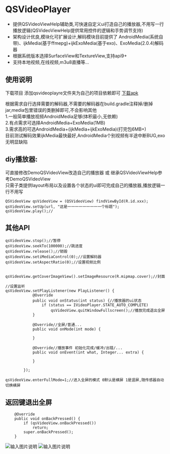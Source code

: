QSVideoPlayer
====
  * 提供QSVideoViewHelp辅助类,可快速自定义ui打造自己的播放器,不用写一行播放逻辑(QSVideoViewHelp提供常用控件的逻辑和手势调节支持)
  * 架构设计优良,模块化可扩展设计,解码模块目前提供了 AndroidMedia(系统自带)、ijkMedia(基于ffmepg)+ijkExoMedia(基于exo)、ExoMedia(2.0.4)解码器
  * 根据系统版本选择SurfaceView和TextureView,支持api9+
  * 支持本地视频,在线视频,m3u8直播等...

## 使用说明
下载项目 添加qsvideoplayre文件夹为自己的项目依赖即可 [下载apk](https://raw.githubusercontent.com/tohodog/QSVideoPlayer/master/app-debug-2.0.apk)<br>

根据需求自行选择需要的解码器,不需要的解码器在build.gradle注释掉/删掉jar,media包里错误的类删掉即可,不会影响其他<br/>
1.一般简单播放视频AndroidMedia足够(体积最小,无依赖)<br/>
2.有点需求可选择AndroidMedia+ExoMedia(1MB)<br/>
3.需求高的可选AndroidMedia+(ijkMedia+ijkExoMedia)(打完包6MB+)<br/>
目前测试解码效果ijkMedia最快最好,AndroidMedia个别视频有半途中断BUG,exo无明显缺陷


## diy播放器: <br>
可直接修改DemoQSVideoView改造自己的播放器 或 继承QSVideoViewHelp参考DemoQSVideoView <br>
只需子类提供layout布局以及设置各个状态的ui即可完成自己的播放器,播放逻辑一行不用写<br>
```
QSVideoView qsVideoView = (QSVideoView) findViewById(R.id.xxx);
qsVideoView.setUp(url, "这是一一一一一一一一一个标题");
qsVideoView.play();//
```

## 其他API

```
qsVideoView.stop();//暂停
qsVideoView.seekTo(100000);//跳进度
qsVideoView.release();//销毁
qsVideoView.setiMediaControl(0);//设置解码器
qsVideoView.setAspectRatio(0);//设置视频比例


qsVideoView.getCoverImageView().setImageResource(R.mipmap.cover);//封面

//设置监听
qsVideoView.setPlayListener(new PlayListener() {
            @Override
            public void onStatus(int status) {//播放器的ui状态
                if (status == IVideoPlayer.STATE_AUTO_COMPLETE)
                    qsVideoView.quitWindowFullscreen();//播放完成退出全屏
            }

            @Override//全屏/普通...
            public void onMode(int mode) {

            }

            @Override//播放事件 初始化完成/缓冲/出错/...
            public void onEvent(int what, Integer... extra) {

            }

        });

qsVideoView.enterFullMode=1;//进入全屏的模式 0默认是横屏 1是竖屏,随传感器自动切换横屏
```
## 返回键退出全屏
```
    @Override
    public void onBackPressed() {
        if (qsVideoView.onBackPressed())
            return;
        super.onBackPressed();
    }
```

![输入图片说明](http://git.oschina.net/uploads/images/2017/0301/151443_9778d0d4_530535.jpeg "在这里输入图片标题")
![输入图片说明](http://git.oschina.net/uploads/images/2017/0224/180438_84c8332c_530535.jpeg "在这里输入图片标题")

